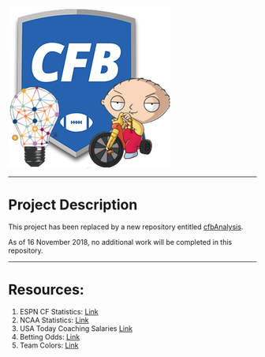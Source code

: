 ![Project Logo](https://github.com/ereidelbach/Images/blob/master/CFB%20Logo.png?raw=true)

----

# Project Description

This project has been replaced by a new repository entitled [cfbAnalysis](https://github.com/ereidelbach/cfbAnalysis).  

As of 16 November 2018, no additional work will be completed in this repository.

----

# Resources:

1. ESPN CF Statistics: [Link][1]
2. NCAA Statistics: [Link][2]
3. USA Today Coaching Salaries [Link][3]
4. Betting Odds: [Link][4]
5. Team Colors: [Link][5]

  [1]: http://www.espn.com/college-football/statistics/teamratings/_/year/2017/
  [2]: http://stats.ncaa.org/teams/history/MFB/463
  [3]: http://sports.usatoday.com/ncaa/salaries/
  [4]: http://www.drwagpicks.com/p/blog-page.html
  [5]: https://teamcolorcodes.com/premier-league-color-codes/
